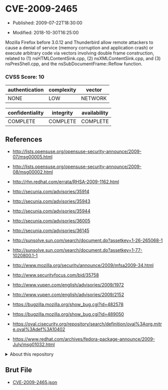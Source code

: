 # CVE-2009-2465

- Published: 2009-07-22T18:30:00

- Modified: 2018-10-30T16:25:00

Mozilla Firefox before 3.0.12 and Thunderbird allow remote attackers to cause a denial of service (memory corruption and application crash) or execute arbitrary code via vectors involving double frame construction, related to (1) nsHTMLContentSink.cpp, (2) nsXMLContentSink.cpp, and (3) nsPresShell.cpp, and the nsSubDocumentFrame::Reflow function.

### CVSS Score: **10**

| authentication | complexity | vector |
| --- | --- | --- |
| NONE | LOW | NETWORK |

| confidentiality | integrity | availability |
| --- | --- | --- |
| COMPLETE | COMPLETE | COMPLETE |

## References

* http://lists.opensuse.org/opensuse-security-announce/2009-07/msg00005.html

* http://lists.opensuse.org/opensuse-security-announce/2009-08/msg00002.html

* http://rhn.redhat.com/errata/RHSA-2009-1162.html

* http://secunia.com/advisories/35914

* http://secunia.com/advisories/35943

* http://secunia.com/advisories/35944

* http://secunia.com/advisories/36005

* http://secunia.com/advisories/36145

* http://sunsolve.sun.com/search/document.do?assetkey=1-26-265068-1

* http://sunsolve.sun.com/search/document.do?assetkey=1-77-1020800.1-1

* http://www.mozilla.org/security/announce/2009/mfsa2009-34.html

* http://www.securityfocus.com/bid/35758

* http://www.vupen.com/english/advisories/2009/1972

* http://www.vupen.com/english/advisories/2009/2152

* https://bugzilla.mozilla.org/show_bug.cgi?id=482578

* https://bugzilla.mozilla.org/show_bug.cgi?id=489050

* https://oval.cisecurity.org/repository/search/definition/oval%3Aorg.mitre.oval%3Adef%3A10402

* https://www.redhat.com/archives/fedora-package-announce/2009-July/msg01032.html

<details>
<summary>About this repository</summary> 

  This repository is part of the project [Live Hack CVE](https://github.com/Live-Hack-CVE). Main website can be found [www.live-hack.org](https://www.live-hack.org) 
  
  Made by [Sn0wAlice](https://github.com/Sn0wAlice) for the people that care about security and need to have a feed of the latest CVEs. Hope you enjoy it, don't forget to star the repo and follow me on [Twitter](https://twitter.com/Sn0wAlice) and [Github](https://github.com/Sn0wAlice). And that is my [personnal website](https://www.alice-snow.me/)

  - [Home Page](https://github.com/Live-Hack-CVE)
  - [Framework](https://github.com/Live-Hack-CVE/cve-framework)
  - [CVE database](https://github.com/Live-Hack-CVE/full_database)
  - [Changelog](https://github.com/Live-Hack-CVE/Changelog)
</details>

## Brut File

* [CVE-2009-2465.json](https://raw.githubusercontent.com/Live-Hack-CVE/full_database/main/cves/2009/CVE-2009-2465.json)

